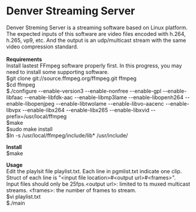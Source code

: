 # Denver Streaming Server
Denver Streming Server is a streaming software based on Linux platform. The expected inputs of this software are video files encoded with h.264, h.265, vp9, etc. And the output is an udp/multicast stream with the same video compression standard.<br />  
<b>Requirements</b><br />
Install lastest FFmpeg software properly first. In this progress, you may need to install some supporting software.<br />
$git clone git://source.ffmpeg.org/ffmpeg.git ffmpeg<br />
$cd ffmpeg<br />
$./configure --enable-version3 --enable-nonfree --enable-gpl --enable-libfaac --enable-libfdk-aac --enable-libmp3lame --enable-libopenh264 --enable-libopenjpeg --enable-libtwolame --enable-libvo-aacenc --enable-libvpx --enable-libx264 --enable-libx265 --enable-libxvid --prefix=/usr/local/ffmpeg<br />
$make<br />
$sudo make install<br />
$ln -s /usr/local/ffmpeg/include/lib* /usr/include/<br />

<b>Install</b><br />
$make<br />

<b>Usage</b><br />
Edit the playlsit file playlist.txt. Each line in pgmlist.txt indicate one clip.<br /> 
Struct of each line is &quot;&lt;input file location&gt;#&lt;output url&gt;#&lt;frames&gt;&quot;.<br /> 
Input files should only be 25fps.&lt;output url&gt;: limited to ts muxed multicast streams. &lt;frames&gt;: the number of frames to stream.<br />
$vi playlist.txt<br />
$./main<br />
